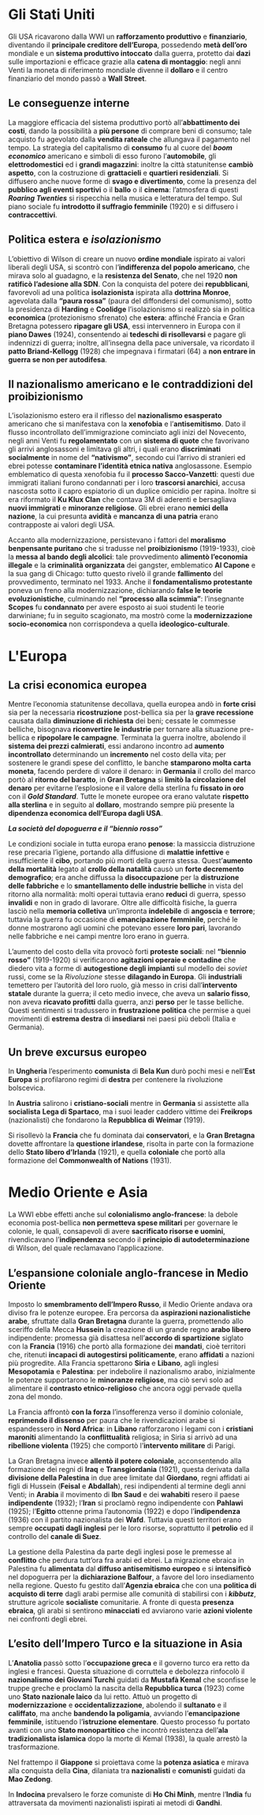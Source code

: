 # Gli Stati Uniti
Gli USA ricavarono dalla WWI un **rafforzamento produttivo** e **finanziario**, diventando il **principale creditore dell’Europa**, possedendo **metà dell’oro** mondiale e un **sistema produttivo intoccato** dalla guerra, protetto dai **dazi** sulle importazioni e efficace grazie alla **catena di montaggio**: negli anni Venti la moneta di riferimento mondiale divenne il **dollaro** e il centro finanziario del mondo passò a **Wall Street**.
## Le conseguenze interne
La maggiore efficacia del sistema produttivo portò all’**abbattimento dei costi**, dando la possibilità a **più persone** di comprare beni di consumo; tale acquisto fu agevolato dalla **vendita rateale** che allungava il pagamento nel tempo. La strategia del capitalismo di **consumo** fu al cuore del **_boom economico_** americano e simboli di esso furono l’**automobile**, gli **elettrodomestici** ed i **grandi magazzini**: inoltre la città statunitense **cambiò aspetto**, con la costruzione di **grattacieli** e **quartieri residenziali**. Si diffusero anche nuove forme di **svago e divertimento**, come la presenza del **pubblico agli eventi sportivi** o il **ballo** o il **cinema**: l’atmosfera di questi **_Roaring Twenties_** si rispecchia nella musica e letteratura del tempo. Sul piano sociale fu **introdotto il suffragio femminile** (1920) e si diffusero i **contraccettivi**.
## Politica estera e *isolazionismo*
L’obiettivo di Wilson di creare un nuovo **ordine mondiale** ispirato ai valori liberali degli USA, si scontrò con l’**indifferenza del popolo americano**, che mirava solo al guadagno, e la **resistenza del Senato**, che nel 1920 **non ratificò l’adesione alla SDN**. Con la conquista del potere dei **repubblicani**, favorevoli ad una politica **isolazionista** ispirata alla **dottrina Monroe**, agevolata dalla **“paura rossa”** (paura del diffondersi del comunismo), sotto la presidenza di **Harding** e **Coolidge** l’isolazionismo si realizzò sia in politica **economica** (protezionismo sfrenato) che **estera**: affinché Francia e Gran Bretagna potessero **ripagare gli USA**, essi intervennero in Europa con il **piano Dawes** (1924), consentendo ai **tedeschi di risollevarsi** e pagare gli indennizzi di guerra; inoltre, all’insegna della pace universale, va ricordato il **patto Briand-Kellogg** (1928) che impegnava i firmatari (64) a **non entrare in guerra se non per autodifesa**.
## Il nazionalismo americano e le contraddizioni del proibizionismo
L’isolazionismo estero era il riflesso del **nazionalismo esasperato** americano che si manifestava con la **xenofobia** e l’**antisemitismo**. Dato il flusso incontrollato dell’immigrazione cominciato agli inizi del Novecento, negli anni Venti fu **regolamentato** con un **sistema di quote** che favorivano gli arrivi anglosassoni e limitava gli altri, i quali erano **discriminati socialmente** in nome del **“nativismo”**, secondo cui l’arrivo di stranieri ed ebrei potesse **contaminare l’identità etnica nativa** anglosassone. Esempio emblematico di questa xenofobia fu il **processo Sacco-Vanzetti**: questi due immigrati italiani furono condannati per i loro **trascorsi anarchici**, accusa nascosta sotto il capro espiatorio di un duplice omicidio per rapina. Inoltre si era riformato il **Ku Klux Clan** che contava 3M di aderenti e bersagliava **nuovi immigrati** e **minoranze religiose**. Gli ebrei erano **nemici della nazione**, la cui presunta **avidità** e **mancanza di una patria** erano contrapposte ai valori degli USA.

Accanto alla modernizzazione, persistevano i fattori del **moralismo benpensante puritano** che si tradusse nel **proibizionismo** (1919-1933), cioè la **messa al bando degli alcolici**: tale provvedimento **alimentò l’economia illegale** e la **criminalità organizzata** dei gangster, emblematico **Al Capone** e la sua gang di Chicago: tutto questo rivelò il grande **fallimento** del provvedimento, terminato nel 1933. Anche il **fondamentalismo protestante** poneva un freno alla modernizzazione, dichiarando **false le teorie evoluzionistiche**, culminando nel **“processo alla scimmia”**: l’insegnante **Scopes** fu **condannato** per avere esposto ai suoi studenti le teorie darwiniane; fu in seguito scagionato, ma mostrò come la **modernizzazione socio-economica** non corrispondeva a quella **ideologico-culturale**.

# L'Europa
## La crisi economica europea
Mentre l’economia statunitense decollava, quella europea andò in **forte crisi** sia per la necessaria **ricostruzione** post-bellica sia per la **grave recessione** causata dalla **diminuzione di richiesta** dei beni; cessate le commesse belliche, bisognava **riconvertire le industrie** per tornare alla situazione pre-bellica e **ripopolare le campagne**. Terminata la guerra inoltre, abolendo il **sistema dei prezzi calmierati**, essi andarono incontro ad **aumento incontrollato** determinando un **incremento** nel costo della vita; per sostenere le grandi spese del conflitto, le banche **stamparono molta carta moneta**, facendo perdere di valore il denaro: in **Germania** il crollo del marco portò al **ritorno del baratto**, in **Gran Bretagna** si **limitò la circolazione del denaro** per evitarne l’esplosione e il valore della sterlina fu **fissato in oro** con il **_Gold Standard_**. Tutte le monete europee ora erano valutate **rispetto alla sterlina** e in seguito al **dollaro**, mostrando sempre più presente la **dipendenza economica dell’Europa dagli USA**.

**_La società del dopoguerra e il “biennio rosso”_**

Le condizioni sociale in tutta europa erano **penose**: la massiccia distruzione rese precaria l’igiene, portando alla diffusione di **malattie infettive** e insufficiente il **cibo**, portando più morti della guerra stessa. Quest’**aumento della mortalità** legato al **crollo della natalità** causò un **forte decremento demografico**; era anche diffussa la **disoccupazione** per la **distruzione delle fabbriche** e lo **smantellamento delle industrie belliche** in vista del ritorno alla normalità: molti operai tuttavia erano **reduci** di guerra, spesso **invalidi** e non in grado di lavorare. Oltre alle difficoltà fisiche, la guerra lasciò nella **memoria colletiva** un’impronta **indelebile** di **angoscia** e **terrore**; tuttavia la guerra fu occasione di **emancipazione femminile**, perché le donne mostrarono agli uomini che potevano essere **loro pari**, lavorando nelle fabbriche e nei campi mentre loro erano in guerra.

L’aumento del costo della vita provocò forti **proteste sociali**: nel **“biennio rosso”** (1919-1920) si verificarono **agitazioni operaie e contadine** che diedero vita a forme di **autogestione degli impianti** sul modello dei _soviet_ russi, come se la _Rivoluzione_ stesse **dilagando in Europa**. Gli **industriali** temettero per l’autorità del loro ruolo, già messo in crisi dall’**intervento statale** durante la guerra; il ceto medio invece, che aveva un **salario fisso**, non aveva **ricavato profitti** dalla guerra, anzi **perso** per le tasse belliche. Questi sentimenti si tradussero in **frustrazione politica** che permise a quei movimenti di **estrema destra** di **insediarsi** nei paesi più deboli (Italia e Germania).
## Un breve excursus europeo
In **Ungheria** l’esperimento **comunista** di **Bela Kun** durò pochi mesi e nell’**Est Europa** si profilarono regimi di **destra** per contenere la rivoluzione bolscevica.

In **Austria** salirono i **cristiano-sociali** mentre in **Germania** si assistette alla **socialista** **Lega di Spartaco**, ma i suoi leader caddero vittime dei **Freikrops** (nazionalisti) che fondarono la **Repubblica di Weimar** (1919).

Si risollevò la **Francia** che fu dominata dai **conservatori**, e la **Gran Bretagna** dovette affrontare la **questione irlandese**, risolta in parte con la formazione dello **Stato libero d’Irlanda** (1921), e quella **coloniale** che portò alla formazione del **Commonwealth of Nations** (1931).

# Medio Oriente e Asia
La WWI ebbe effetti anche sul **colonialismo anglo-francese**: la debole economia post-bellica **non permetteva spese militari** per governare le colonie, le quali, consapevoli di avere **sacrificato risorse e uomini**, rivendicavano l’**indipendenza** secondo il **principio di autodeterminazione** di Wilson, del quale reclamavano l’applicazione.

## L’espansione coloniale anglo-francese in Medio Oriente
Imposto lo **smembramento dell’Impero Russo**, il Medio Oriente andava ora diviso fra le potenze europee. Era percorsa da **aspirazioni nazionalistiche arabe**, sfruttate dalla **Gran Bretagna** durante la guerra, promettendo allo sceriffo della Mecca **Hussein** la creazione di un grande regno **arabo libero** indipendente: promessa già disattesa nell’**accordo di spartizione** siglato con la **Francia** (1916) che portò alla formazione dei **mandati**, cioè territori che, ritenuti **incapaci di autogestirsi politicamente**, erano **affidati** a nazioni più progredite. Alla Francia spettarono **Siria** e **Libano**, agli inglesi **Mesopotamia** e **Palestina**: per indebolire il nazionalismo arabo, inizialmente le potenze supportarono le **minoranze religiose**, ma ciò servì solo ad alimentare il **contrasto etnico-religioso** che ancora oggi pervade quella zona del mondo.

La Francia affrontò **con la forza** l’insofferenza verso il dominio coloniale, **reprimendo il dissenso** per paura che le rivendicazioni arabe si espandessero in **Nord Africa**: in **Libano** rafforzarono i legami con i **cristiani maroniti** alimentando la **conflittualità** religiosa; in Siria si arrivò ad una **ribellione violenta** (1925) che comportò l’**intervento militare** di Parigi.

La Gran Bretagna invece **allentò il potere coloniale**, acconsentendo alla formazione dei regni di **Iraq** e **Transgiordania** (1921), questa derivata dalla **divisione della Palestina** in due aree limitate dal **Giordano**, regni affidati ai figli di Hussein (**Feisal** e **Abdallah**), resi indipendenti al termine degli anni Venti; in **Arabia** il movimento di **Ibn** **Saud** e dei **wahabiti** resero il paese **indipendente** (1932); l’**Iran** si proclamò regno indipendente con **Pahlawi** (1925); l’**Egitto** ottenne prima l’autonomia (1922) e dopo l’**indipendenza** (1936) con il partito nazionalista dei **Wafd**. Tuttavia questi territori erano sempre **occupati dagli inglesi** per le loro risorse, soprattutto il **petrolio** ed il controllo del **canale di Suez**.

La gestione della Palestina da parte degli inglesi pose le premesse al **conflitto** che perdura tutt’ora fra arabi ed ebrei. La migrazione ebraica in Palestina fu **alimentata** dal **diffuso antisemitismo europeo** e si **intensificò** nel dopoguerra per la **dichiarazione Balfour**, a favore del loro insediamento nella regione. Questo fu gestito dall’**Agenzia ebraica** che con una **politica di acquisto di terre** dagli arabi permise alle comunità di stabilirsi con i **_kibbutz_**, strutture agricole **socialiste** comunitarie. A fronte di questa **presenza ebraica**, gli arabi si sentirono **minacciati** ed avviarono varie **azioni violente** nei confronti degli ebrei.
## L’esito dell’Impero Turco e la situazione in Asia
L’**Anatolia** passò sotto l’**occupazione greca** e il governo turco era retto da inglesi e francesi. Questa situazione di corruttela e debolezza rinfocolò il **nazionalismo dei Giovani Turchi** guidati da **Mustafà Kemal** che sconfisse le truppe greche e proclamò la nascita della **Repubblica turca** (1923) come uno **Stato nazionale laico** da lui retto. Attuò un progetto di **modernizzazione** e **occidentalizzazione**, abolendo il **sultanato** e il **califfato**, ma anche **bandendo la poligamia**, avviando l’**emancipazione femminile**, istituendo l’**istruzione elementare**. Questo processo fu portato avanti con uno **Stato monopartitico** che incontrò resistenza dell’**ala tradizionalista islamica** dopo la morte di Kemal (1938), la quale arrestò la trasformazione.

Nel frattempo il **Giappone** si proiettava come la **potenza asiatica** e mirava alla conquista della **Cina**, dilaniata tra **nazionalisti** e **comunisti** guidati da **Mao Zedong**.

In **Indocina** prevalsero le forze comuniste di **Ho Chi Minh**, mentre l’**India** fu attraversata da movimenti nazionalisti ispirati ai metodi di **Gandhi**.
